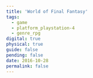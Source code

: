 ```yaml
---
title: 'World of Final Fantasy'
tags:
  - game
  - platform_playstation-4
  - genre_rpg
digital: true
physical: true
guide: false
pending: false
date: 2016-10-28
permalink: false
---
```

